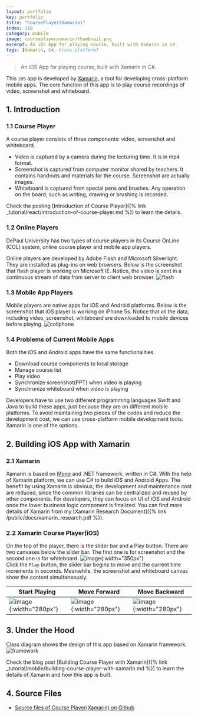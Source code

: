 ```yaml
---
layout: portfolio
key: portfolio
title: "CoursePlayer(Xamarin)"
index: 110
category: mobile
image: courseplayerxamarin/thumbnail.png
excerpt: An iOS App for playing course, built with Xamarin in C#.
tags: [Xamarin, C#, Cross-platform]
---
```


> An iOS App for playing course, built with Xamarin in C#.

This `iOS` app is developed by [Xamarin](https://xamarin.com/), a tool for developing cross-platform mobile apps. The core function of this app is to play course recordings of video, screenshot and whiteboard.

## 1. Introduction
### 1.1 Course Player
A course player consists of three components: video, screenshot and whiteboard.
* Video is captured by a camera during the lecturing time. It is in mp4 format.
* Screenshot is captured from computer monitor shared by teachers. It contains handouts and materials for the course. Screenshot are actually images.
* Whiteboard is captured from special pens and brushes. Any operation on the board, such as writing, drawing or brushing is recorded.

Check the posting [Introduction of Course Player]({% link _tutorial/react/introduction-of-course-player.md %}) to learn the details.
### 1.2 Online Players
DePaul University has two types of course players in its Course OnLine (COL) system, online course player and mobile app players.

Online players are developed by Adobe Flash and Microsoft Silverlight. They are installed as plug-ins on web browsers. Below is the screenshot that flash player is working on Microsoft IE. Notice, the video is sent in a continuous stream of data from server to client web browser.
![flash](/public/images/portfolio/courseplayerxamarin/flash.png)
### 1.3 Mobile App Players
Mobile players are native apps for iOS and Android platforms. Below is the screenshot that iOS player is working on iPhone 5s. Notice that all the data, including video, screenshot, whiteboard are downloaded to mobile devices before playing.
![coliphone](/public/images/portfolio/courseplayerxamarin/coliphone.jpeg)
### 1.4 Problems of Current Mobile Apps
Both the iOS and Android apps have the same functionalities.  
* Download course components to local storage
* Manage course list
* Play video
* Synchronize screenshot(PPT) when video is playing
* Synchronize whiteboard when video is playing

Developers have to use two different programming languages Swift and Java to build these apps, just because  they are on different mobile platforms. To avoid maintaining two pieces of the codes and reduce the development cost, we can use cross-platform mobile development tools. Xamarin is one of the options.

## 2. Building iOS App with Xamarin
### 2.1 Xamarin
Xamarin is based on [Mono](http://www.mono-project.com/) and .NET framework, written in C#. With the help of Xamarin platform, we can use C# to build iOS and Android Apps. The benefit by using Xamarin is obvious, the development and maintenance cost are reduced, since the common libraries can be centralized and reused by other components. For developers, they can focus on UI of iOS and Android once the lower business logic component is finalized. You can find more details of Xamarin from my [Xamarin Research Document]({% link /public/docs/xamarin_research.pdf %}).
### 2.2 Xamarin Course Player(iOS)
On the top of the player, there is the slider bar and a Play button. There are two canvases below the slider bar. The first one is for screenshot and the second one is for whiteboard.
![image](/public/images/portfolio/courseplayerxamarin/homepage.png){:width="350px"}  
Click the `Play` button, the slider bar begins to move and the current time increments in seconds. Meanwhile, the screenshot and whiteboard canvas show the content simultaneously.

| Start Playing      | Move Forward        | Move Backward       |
|--------------------|---------------------|---------------------|
| ![image](/public/images/portfolio/courseplayerxamarin/play.png){:width="280px"} | ![image](/public/images/portfolio/courseplayerxamarin/forward.png){:width="280px"}   | ![image](/public/images/portfolio/courseplayerxamarin/backward.png){:width="280px"}

## 3. Under the Hood
Class diagram shows the design of this app based on Xamarin framework.
![framework](/public/images/portfolio/courseplayerxamarin/framework.png)  

Check the blog post [Building Course Player with Xamarin]({% link _tutorial/mobile/building-course-player-with-xamarin.md %}) to learn the details of Xamarin and how this app is built.

## 4. Source Files
* [Source files of Course Player(Xamarin) on Github](https://github.com/jojozhuang/course-player-xamarin)

